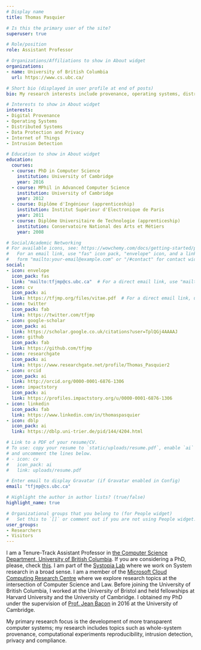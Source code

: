 ```yaml
---
# Display name
title: Thomas Pasquier

# Is this the primary user of the site?
superuser: true

# Role/position
role: Assistant Professor

# Organizations/Affiliations to show in About widget
organizations:
- name: University of British Columbia
  url: https://www.cs.ubc.ca/

# Short bio (displayed in user profile at end of posts)
bio: My research interests include provenance, operating systems, distributed systems and intrusion detection.

# Interests to show in About widget
interests:
- Digital Provenance
- Operating Systems
- Distributed Systems
- Data Protection and Privacy
- Internet of Things
- Intrusion Detection

# Education to show in About widget
education:
  courses:
  - course: PhD in Computer Science
    institution: University of Cambridge
    year: 2016
  - course: MPhil in Advanced Computer Science
    institution: University of Cambridge
    year: 2012
  - course: Diplôme d'Ingénieur (apprenticeship)
    institution: Institut Supérieur d'Electronique de Paris
    year: 2011
  - course: Diplôme Universitaire de Technologie (apprenticeship)
    institution: Conservatoire National des Arts et Métiers
    year: 2008

# Social/Academic Networking
# For available icons, see: https://wowchemy.com/docs/getting-started/page-builder/#icons
#   For an email link, use "fas" icon pack, "envelope" icon, and a link in the
#   form "mailto:your-email@example.com" or "/#contact" for contact widget.
social:
- icon: envelope
  icon_pack: fas
  link: "mailto:tfjmp@cs.ubc.ca"  # For a direct email link, use "mailto:test@example.org".
- icon: cv
  icon_pack: ai
  link: https://tfjmp.org/files/vitae.pdf  # For a direct email link, use "mailto:test@example.org".
- icon: twitter
  icon_pack: fab
  link: https://twitter.com/tfjmp
- icon: google-scholar
  icon_pack: ai
  link: https://scholar.google.co.uk/citations?user=TplQGj4AAAAJ
- icon: github
  icon_pack: fab
  link: https://github.com/tfjmp
- icon: researchgate
  icon_pack: ai
  link: https://www.researchgate.net/profile/Thomas_Pasquier2
- icon: orcid
  icon_pack: ai
  link: http://orcid.org/0000-0001-6876-1306
- icon: impactstory
  icon_pack: ai
  link: https://profiles.impactstory.org/u/0000-0001-6876-1306
- icon: linkedin
  icon_pack: fab
  link: https://www.linkedin.com/in/thomaspasquier
- icon: dblp
  icon_pack: ai
  link: https://dblp.uni-trier.de/pid/144/4204.html

# Link to a PDF of your resume/CV.
# To use: copy your resume to `static/uploads/resume.pdf`, enable `ai` icons in `params.toml`,
# and uncomment the lines below.
# - icon: cv
#   icon_pack: ai
#   link: uploads/resume.pdf

# Enter email to display Gravatar (if Gravatar enabled in Config)
email: "tfjmp@cs.ubc.ca"

# Highlight the author in author lists? (true/false)
highlight_name: true

# Organizational groups that you belong to (for People widget)
#   Set this to `[]` or comment out if you are not using People widget.
user_groups:
- Researchers
- Visitors
---
```


I am a Tenure-Track Assistant Professor in [the Computer Science Department, University of British Columbia](https://www.cs.ubc.ca/). If you are considering a PhD, please, check [this](#phd).
I am part of the [Systopia Lab](https://systopia.cs.ubc.ca/) where we work on System research in a broad sense.
I am a member of the [Microsoft Cloud Computing Research Centre](http://www.mccrc.org/) where we explore research topics at the intersection of Computer Science and Law.
Before joining the University of British Columbia, I worked at the University of Bristol and held fellowships at Harvard University and the University of Cambridge.
I obtained my PhD under the supervision of [Prof. Jean Bacon](https://www.cl.cam.ac.uk/~jmb25/) in 2016 at the University of Cambridge.

My primary research focus is the development of more transparent computer systems; my research includes topics such as whole-system provenance, computational experiments reproducibility, intrusion detection, privacy and compliance.
